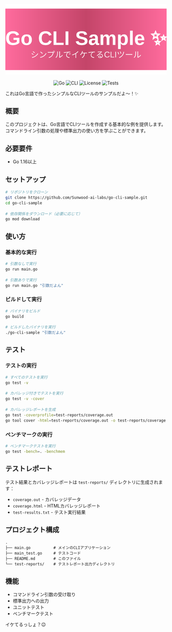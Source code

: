 <div align="center">

![Header](./header.svg)

<p align="center">
  <img src="https://img.shields.io/badge/Go-00ADD8?style=for-the-badge&logo=go&logoColor=white" alt="Go"/>
  <img src="https://img.shields.io/badge/CLI-4EAA25?style=for-the-badge&logo=gnu-bash&logoColor=white" alt="CLI"/>
  <img src="https://img.shields.io/badge/License-MIT-yellow.svg?style=for-the-badge" alt="License"/>
  <img src="https://img.shields.io/badge/Test-Passing-success?style=for-the-badge&logo=go" alt="Tests"/>
</p>

</div>

これはGo言語で作ったシンプルなCLIツールのサンプルだよ〜！✨

## 概要

このプロジェクトは、Go言語でCLIツールを作成する基本的な例を提供します。
コマンドライン引数の処理や標準出力の使い方を学ぶことができます。

## 必要要件

- Go 1.16以上

## セットアップ

```bash
# リポジトリをクローン
git clone https://github.com/Sunwood-ai-labs/go-cli-sample.git
cd go-cli-sample

# 依存関係をダウンロード（必要に応じて）
go mod download
```

## 使い方

### 基本的な実行

```bash
# 引数なしで実行
go run main.go

# 引数ありで実行
go run main.go "引数だよん"
```

### ビルドして実行

```bash
# バイナリをビルド
go build

# ビルドしたバイナリを実行
./go-cli-sample "引数だよん"
```

## テスト

### テストの実行

```bash
# すべてのテストを実行
go test -v

# カバレッジ付きでテストを実行
go test -v -cover

# カバレッジレポートを生成
go test -coverprofile=test-reports/coverage.out
go tool cover -html=test-reports/coverage.out -o test-reports/coverage.html
```

### ベンチマークの実行

```bash
# ベンチマークテストを実行
go test -bench=. -benchmem
```

## テストレポート

テスト結果とカバレッジレポートは `test-reports/` ディレクトリに生成されます：

- `coverage.out` - カバレッジデータ
- `coverage.html` - HTMLカバレッジレポート
- `test-results.txt` - テスト実行結果

## プロジェクト構成

```
.
├── main.go          # メインのCLIアプリケーション
├── main_test.go     # テストコード
├── README.md        # このファイル
└── test-reports/    # テストレポート出力ディレクトリ
```

## 機能

- コマンドライン引数の受け取り
- 標準出力への出力
- ユニットテスト
- ベンチマークテスト

イケてるっしょ？😉
